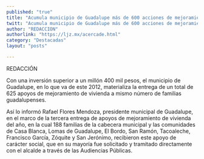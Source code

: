```yaml
---
published: "true"
title: "Acumula municipio de Guadalupe más de 600 acciones de mejoramiento de vivienda en 2012"
twitt: "Acumula municipio de Guadalupe más de 600 acciones de mejoramiento de vivienda en 2012"
author: "REDACCION"
authorlink: "https://ljz.mx/acercade.html"
category: "Destacadas"
layout: "posts"

---
```



  REDACCIÓN



  Con una inversión superior a un millón 400 mil pesos, el municipio de Guadalupe, en lo que va de este 2012, materializa la entrega de un total de 625 apoyos de mejoramiento de vivienda a mismo número de familias guadalupenses.


 



  Así lo informó Rafael Flores Mendoza, presidente municipal de Guadalupe, en el marco de la tercera entrega de apoyos de mejoramiento de vivienda del año, en la cual 188 familias de la cabecera municipal y las comunidades de Casa Blanca, Lomas de Guadalupe, El Bordo, San Ramón, Tacoaleche, Francisco García, Zóquite y San Jerónimo, recibieron este apoyo de carácter social, que en su mayoría fue solicitado y tramitado directamente con el alcalde a través de las Audiencias Públicas.

